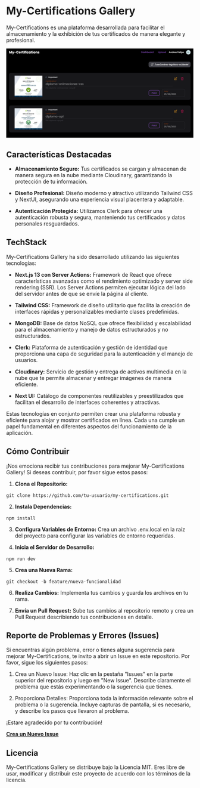 # My-Certifications Gallery 



My-Certifications  es una plataforma desarrollada para facilitar el almacenamiento y la exhibición de tus certificados de manera elegante y profesional.

![My-Certifications Gallery](/public/image-my-certifications.png)


## Características Destacadas

- **Almacenamiento Seguro:** Tus certificados se cargan y almacenan de manera segura en la nube mediante Cloudinary, garantizando la protección de tu información.

- **Diseño Profesional:** Diseño moderno y atractivo utilizando Tailwind CSS y NextUI, asegurando una experiencia visual placentera y adaptable.

- **Autenticación Protegida:** Utilizamos Clerk para ofrecer una autenticación robusta y segura, manteniendo tus certificados y datos personales resguardados.



## TechStack

My-Certifications Gallery ha sido desarrollado utilizando las siguientes tecnologías:

- **Next.js 13 con Server Actions:** Framework de React que ofrece características avanzadas como el rendimiento optimizado y server side rendering (SSR). Los Server Actions permiten ejecutar lógica del lado del servidor antes de que se envíe la página al cliente.

- **Tailwind CSS:** Framework de diseño utilitario que facilita la creación de interfaces rápidas y personalizables mediante clases predefinidas.

- **MongoDB:** Base de datos NoSQL que ofrece flexibilidad y escalabilidad para el almacenamiento y manejo de datos estructurados y no estructurados.

- **Clerk:** Plataforma de autenticación y gestión de identidad que proporciona una capa de seguridad para la autenticación y el manejo de usuarios.

- **Cloudinary:** Servicio de gestión y entrega de activos multimedia en la nube que te permite almacenar y entregar imágenes de manera eficiente.

- **Next UI:** Catálogo de componentes reutilizables y preestilizados que facilitan el desarrollo de interfaces coherentes y atractivas.

Estas tecnologías en conjunto permiten crear una plataforma robusta y eficiente para alojar y mostrar certificados en línea. Cada una cumple un papel fundamental en diferentes aspectos del funcionamiento de la aplicación.

## Cómo Contribuir

¡Nos emociona recibir tus contribuciones para mejorar My-Certifications Gallery! Si deseas contribuir, por favor sigue estos pasos:

1. **Clona el Repositorio:** 
```
git clone https://github.com/tu-usuario/my-certifications.git
```

2. **Instala Dependencias:**
```
npm install
```

3. **Configura Variables de Entorno:** Crea un archivo .env.local en la raíz del proyecto para configurar las variables de entorno requeridas.


4. **Inicia el Servidor de Desarrollo:**
```
npm run dev
```

5. **Crea una Nueva Rama:**
```
git checkout -b feature/nueva-funcionalidad
```

6. **Realiza Cambios:** Implementa tus cambios y guarda los archivos en tu rama.

7. **Envía un Pull Request:** Sube tus cambios al repositorio remoto y crea un Pull Request describiendo tus contribuciones en detalle.


## Reporte de Problemas y Errores (Issues)

Si encuentras algún problema, error o tienes alguna sugerencia para mejorar My-Certifications, te invito a abrir un Issue en este repositorio. Por favor, sigue los siguientes pasos:

1. Crea un Nuevo Issue: Haz clic en la pestaña "Issues" en la parte superior del repositorio y luego en "New Issue". Describe claramente el problema que estás experimentando o la sugerencia que tienes.

2. Proporciona Detalles: Proporciona toda la información relevante sobre el problema o la sugerencia. Incluye capturas de pantalla, si es necesario, y describe los pasos que llevaron al problema.



¡Estare agradecido por tu contribución!

[**Crea un Nuevo Issue**](https://github.com/Laguilavo10/certifications/issues)

## Licencia

My-Certifications Gallery se distribuye bajo la Licencia MIT. Eres libre de usar, modificar y distribuir este proyecto de acuerdo con los términos de la licencia.



